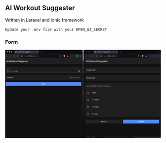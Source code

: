 ## AI Workout Suggester

Written in Laravel and Ionic framework
```
Update your .env file with your OPEN_AI_SECRET
```
### Form
![alt text](https://github.com/metinbaris/ai-workout-suggester/blob/main/screenshot.png?raw=true)

